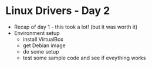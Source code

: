 # Linux Drivers - Day 2

- Recap of day 1 - this took a lot! (but it was worth it)
- Environment setup
	- install VirtualBox
	- get Debian image
	- do some setup
	- test some sample code and see if eveything works
